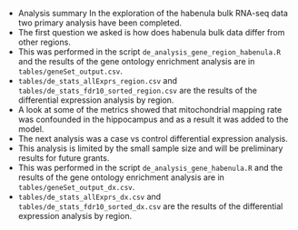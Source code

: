 * Analysis summary In the exploration of the habenula bulk RNA-seq data two primary analysis have been completed. 
* The first question we asked is how does habenula bulk data differ from other regions. 
* This was performed in the script `de_analysis_gene_region_habenula.R` and the results of the gene ontology enrichment analysis are in `tables/geneSet_output.csv`. 
* `tables/de_stats_allExprs_region.csv` and `tables/de_stats_fdr10_sorted_region.csv` are the results of the differential expression analysis by region.
* A look at some of the metrics showed that mitochondrial mapping rate was confounded in the hippocampus and as a result it was added to the model. 
* The next analysis was a case vs control differential expression analysis.
* This analysis is limited by the small sample size and will be preliminary results for future grants. 
* This was performed in the script `de_analysis_gene_habenula.R` and the results of the gene ontology enrichment analysis are in `tables/geneSet_output_dx.csv`.
* `tables/de_stats_allExprs_dx.csv` and `tables/de_stats_fdr10_sorted_dx.csv` are the results of the differential expression analysis by region.